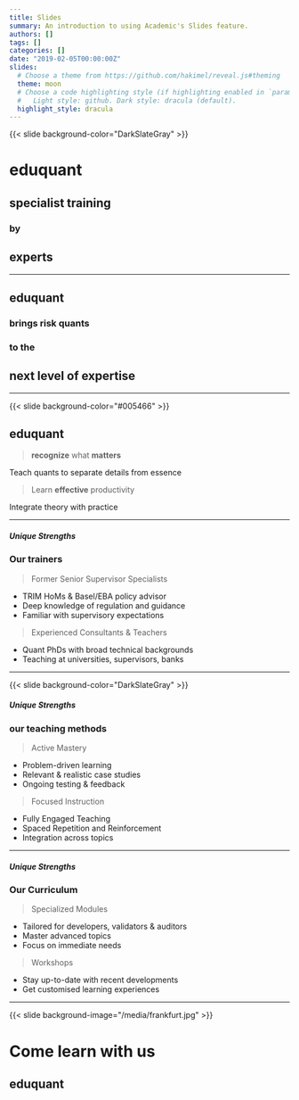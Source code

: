```yaml
---
title: Slides
summary: An introduction to using Academic's Slides feature.
authors: []
tags: []
categories: []
date: "2019-02-05T00:00:00Z"
slides:
  # Choose a theme from https://github.com/hakimel/reveal.js#theming
  theme: moon
  # Choose a code highlighting style (if highlighting enabled in `params.toml`)
  #   Light style: github. Dark style: dracula (default).
  highlight_style: dracula
---
```


{{< slide background-color="DarkSlateGray" >}}

# eduquant

## specialist training 
### by 
## experts

---

## eduquant 

### brings risk quants 
### to the 
## **next level** of **expertise**

---

{{< slide background-color="#005466" >}}

## eduquant

  > **recognize** what **matters** 

Teach quants to separate details from essence

  > Learn **effective** productivity

Integrate theory with practice

---

##### Unique Strengths

### Our trainers
 
> Former Senior Supervisor Specialists
  
  * TRIM HoMs & Basel/EBA policy advisor
  * Deep knowledge of regulation and guidance
  * Familiar with supervisory expectations

> Experienced Consultants & Teachers
 
 * Quant PhDs with broad technical backgrounds
 * Teaching at universities, supervisors, banks

---

{{< slide background-color="DarkSlateGray" >}}


##### Unique Strengths

### our teaching methods

> Active Mastery
  + Problem-driven learning
  + Relevant & realistic case studies
  + Ongoing testing & feedback

> Focused Instruction    
  + Fully Engaged Teaching
  + Spaced Repetition and Reinforcement
  + Integration across topics

---

##### Unique Strengths

### Our Curriculum

> Specialized Modules
 
 + Tailored for developers, validators & auditors
 + Master advanced topics
 + Focus on immediate needs

> Workshops

 + Stay up-to-date with recent developments
 + Get customised learning experiences

---

{{< slide background-image="/media/frankfurt.jpg" >}}


# Come learn with us
## eduquant
